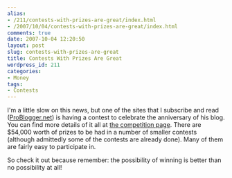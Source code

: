 ```yaml
---
alias:
- /211/contests-with-prizes-are-great/index.html
- /2007/10/04/contests-with-prizes-are-great/index.html
comments: true
date: 2007-10-04 12:20:50
layout: post
slug: contests-with-prizes-are-great
title: Contests With Prizes Are Great
wordpress_id: 211
categories:
- Money
tags:
- Contests
---
```


I'm a little slow on this news, but one of the sites that I subscribe and read ([ProBlogger.net](http://www.problogger.net)) is having a contest to celebrate the anniversary of his blog.  You can find more details of it all at [the competition page](http://www.problogger.net/archives/2007/10/02/54000-worth-of-prizes-on-offer-in-the-problogger-birthday-bash-competitions/).  There are $54,000 worth of prizes to be had in a number of smaller contests (although admittedly some of the contests are already done).  Many of them are fairly easy to participate in.  

So check it out because remember: the possibility of winning is better than no possibility at all!

